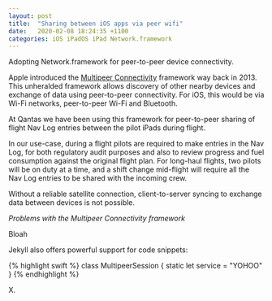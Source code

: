 ```yaml
---
layout: post
title:  "Sharing between iOS apps via peer wifi"
date:   2020-02-08 18:24:35 +1100
categories: iOS iPadOS iPad Network.framework
---
```

Adopting Network.framework for peer-to-peer device connectivity.

Apple introduced the [Multipeer Connectivity][multipeer-connectivity] framework way back in 2013. This unheralded framework allows discovery of other nearby devices and exchange of data using peer-to-peer connectivity. For iOS, this would be via Wi-Fi networks, peer-to-peer Wi-Fi and Bluetooth.

At Qantas we have been using this framework for peer-to-peer sharing of flight Nav Log entries between the pilot iPads during flight. 

In our use-case, during a flight pilots are required to make entries in the Nav Log, for both regulatory audit purposes and also to review progress and fuel consumption against the original flight plan. For long-haul flights, two pilots will be on duty at a time, and a shift change mid-flight will require all the Nav Log entries to be shared with the incoming crew.

Without a reliable satellite connection, client-to-server syncing to exchange data between devices is not possible.

*Problems with the Multipeer Connectivity framework*

Bloah




Jekyll also offers powerful support for code snippets:

{% highlight swift %}
class MultipeerSession {
  static let service = "YOHOO"
}
{% endhighlight %}

X.

[multipeer-connectivity]: https://developer.apple.com/documentation/multipeerconnectivity
